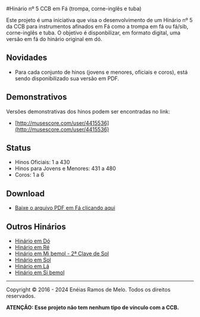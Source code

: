 #Hinário nº 5 CCB em Fá (trompa, corne-inglês e tuba)

Este projeto é uma iniciativa que visa o desenvolvimento de um Hinário nº 5 da CCB para instrumentos afinados em Fá como a trompa em fá ou fá/sib, corne-inglês e tuba.
O objetivo é disponbilizar, em formato digital, uma versão em fá do hinário original em dó.

<h2>Novidades</h2>

* Para cada conjunto de hinos (jovens e menores, oficiais e coros), está sendo disponibilizado sua versão em PDF.

<h2>Demonstrativos</h2>

Versões demonstrativas dos hinos podem ser encontradas no link:

* [http://musescore.com/user/4415536](http://musescore.com/user/4415536)

<h2>Status</h2>

* Hinos Oficiais: 1 a 430
* Hinos para Jovens e Menores: 431 a 480
* Coros: 1 a 6

<h2>Download</h2>

* [Baixe o arquivo PDF em Fá clicando aqui](https://raw.githubusercontent.com/eneiasramos/ccb-hinario-5-fa/master/fa/pdf/final.pdf)

<h2>Outros Hinários</h2>

* [Hinário em Dó](https://github.com/eneiasramos/ccb-hinario-5-do)
* [Hinário em Ré](https://github.com/eneiasramos/ccb-hinario-5-re)
* [Hinário em Mi bemol - 2ª Clave de Sol](https://github.com/eneiasramos/ccb-hinario-5-mib-2s)
* [Hinário em Sol](https://github.com/eneiasramos/ccb-hinario-5-sol)
* [Hinário em Lá](https://github.com/eneiasramos/ccb-hinario-5-la)
* [Hinário em Si bemol](https://github.com/eneiasramos/ccb-hinario-5-sib)

---

Copyright © 2016 - 2024 Enéias Ramos de Melo. Todos os direitos reservados.

**ATENÇÃO: Esse projeto não tem nenhum tipo de vínculo com a CCB.**

